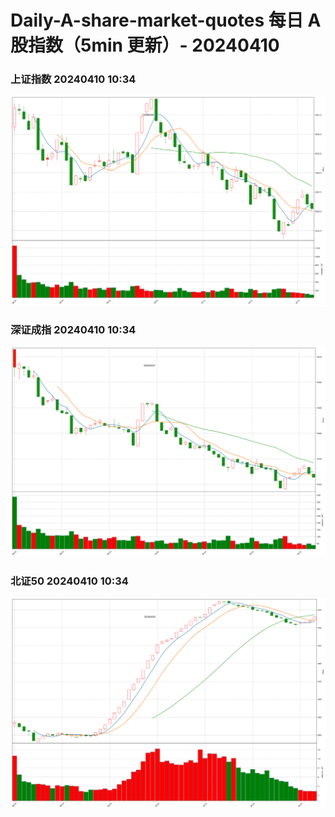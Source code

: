 
# Daily-A-share-market-quotes 每日 A 股指数（5min 更新）- 20240410

### 上证指数 20240410 10:34
![](./fig/2024/4/20240410-sh000001.png)

### 深证成指 20240410 10:34
![](./fig/2024/4/20240410-sz399001.png)

### 北证50 20240410 10:34
![](./fig/2024/4/20240410-bj899050.png)
